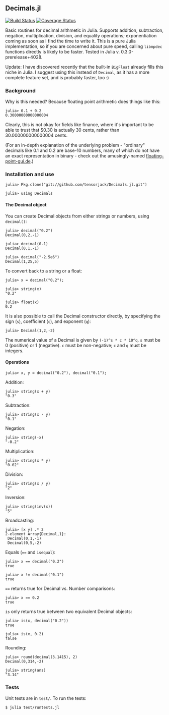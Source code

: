 ## Decimals.jl

[![Build Status](https://travis-ci.org/tinybike/Decimals.jl.svg?branch=master)](https://travis-ci.org/tinybike/Decimals.jl) [![Coverage Status](https://coveralls.io/repos/tinybike/Decimals.jl/badge.png)](https://coveralls.io/r/tinybike/Decimals.jl)

Basic routines for decimal arithmetic in Julia.  Supports addition, subtraction, negation, multiplication, division, and equality operations; exponentiation coming as soon as I find the time to write it.  This is a pure Julia implementation, so if you are concerned about pure speed, calling `libmpdec` functions directly is likely to be faster.  Tested in Julia v. 0.3.0-prerelease+4028.

Update: I have discovered recently that the built-in `BigFloat` already fills this niche in Julia.  I suggest using this instead of `Decimal`, as it has a more complete feature set, and is probably faster, too :)

### Background

Why is this needed?  Because floating point arithmetic does things like this:

    julia> 0.1 + 0.2
    0.30000000000000004

Clearly, this is not okay for fields like finance, where it's important to be able to trust that $0.30 is actually 30 cents, rather than 30.000000000000004 cents.

(For an in-depth explanation of the underlying problem - "ordinary" decimals like 0.1 and 0.2 are base-10 numbers, many of which do not have an exact representation in binary - check out the amusingly-named [floating-point-gui.de](http://floating-point-gui.de/ "What Every Programmer Should Know About Floating-Point Arithmetic").)

### Installation and use

    julia> Pkg.clone("git://github.com/tensorjack/Decimals.jl.git")

    julia> using Decimals

#### The Decimal object

You can create Decimal objects from either strings or numbers, using `decimal()`:

    julia> decimal("0.2")
    Decimal(0,2,-1)

    julia> decimal(0.1)
    Decimal(0,1,-1)

    julia> decimal("-2.5e6")
    Decimal(1,25,5)

To convert back to a string or a float:

    julia> x = decimal("0.2");

    julia> string(x)
    "0.2"

    julia> float(x)
    0.2

It is also possible to call the Decimal constructor directly, by specifying the sign (`s`), coefficient (`c`), and exponent (`q`):

    julia> Decimal(1,2,-2)

The numerical value of a Decimal is given by `(-1)^s * c * 10^q`.  `s` must be 0 (positive) or 1 (negative).  `c` must be non-negative; `c` and `q` must be integers.

#### Operations

    julia> x, y = decimal("0.2"), decimal("0.1");

Addition:

    julia> string(x + y)
    "0.3"

Subtraction:

    julia> string(x - y)
    "0.1"

Negation:

    julia> string(-x)
    "-0.2"

Multiplication:

    julia> string(x * y)
    "0.02"

Division:

    julia> string(x / y)
    "2"

Inversion:

    julia> string(inv(x))
    "5"

Broadcasting:

    julia> [x y] .* 2
    2-element Array{Decimal,1}:
     Decimal(0,1,-1)
     Decimal(0,5,-2)

Equals (`==` and `isequal`):

    julia> x == decimal("0.2")
    true

    julia> x != decimal("0.1")
    true

`==` returns true for Decimal vs. Number comparisons:

    julia> x == 0.2
    true

`is` only returns true between two equivalent Decimal objects:

    julia> is(x, decimal("0.2"))
    true

    julia> is(x, 0.2)
    false

Rounding:

    julia> round(decimal(3.1415), 2)
    Decimal(0,314,-2)

    julia> string(ans)
    "3.14"

### Tests

Unit tests are in `test/`.  To run the tests:

    $ julia test/runtests.jl
